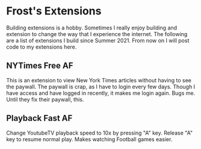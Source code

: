 # Frost's Extensions

Building extensions is a hobby. Sometimes I really enjoy building
and extension to change the way that I
experience the internet. The following are
a list of extensions I build since Summer 2021.
From now on I will post code to my extensions
here.

## NYTimes Free AF

This is an extension to view New York Times articles without having to see the paywall.
The paywall is crap, as I have to login every few days. Though
I have access and have logged in recently, it
makes me login again. Bugs me. Until they fix their
paywall, this.

## Playback Fast AF

Change YoutubeTV playback speed to 10x by pressing "A" key. Release "A" key to resume normal play.
Makes watching Football games easier.

